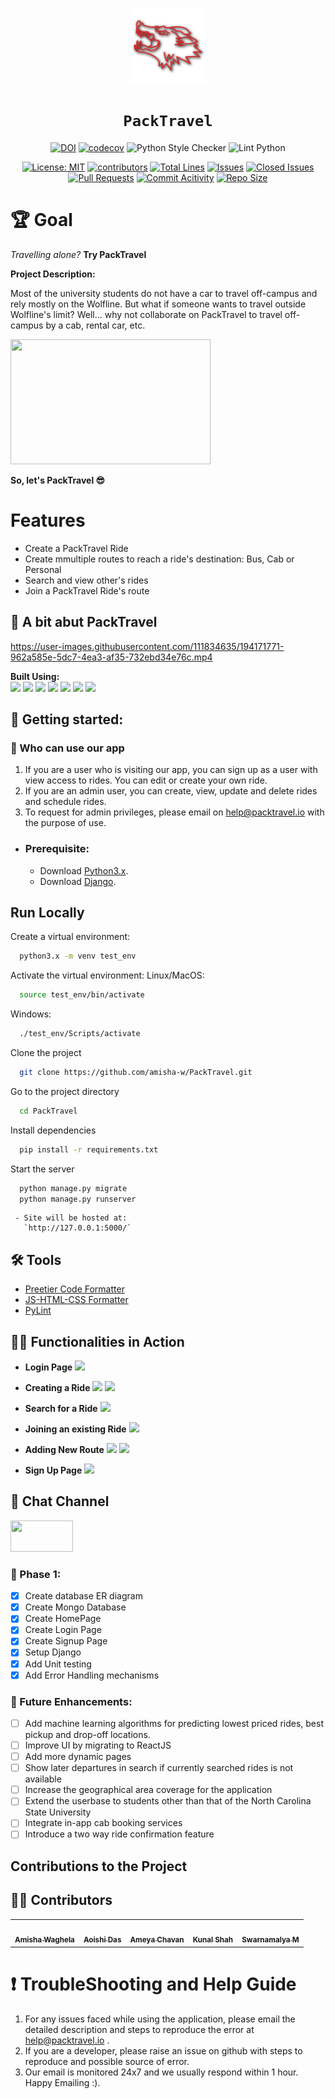 <div align="center">

<img style="width: 120px; height: 120px;" src="./images/wolf2.svg"></img>
# `PackTravel`





[![DOI](https://zenodo.org/badge/DOI/10.5281/zenodo.7178601.svg)](https://doi.org/10.5281/zenodo.7178601)
[![codecov](https://codecov.io/gh/amisha-w/PackTravel/branch/main/graph/badge.svg?token=HRFN97UEB7)](https://codecov.io/gh/amisha-w/PackTravel)
![Python Style Checker](https://github.com/amisha-w/PackTravel/actions/workflows/python_style_checker.yml/badge.svg)
![Lint Python](https://github.com/amisha-w/PackTravel/actions/workflows/pylint.yml/badge.svg)

[![License: MIT](https://img.shields.io/badge/License-MIT-yellow.svg?style=for-the-badge)](https://opensource.org/licenses/MIT) 
[![contributors](https://img.shields.io/github/contributors/amisha-w/PackTravel?style=for-the-badge)](https://github.com/amisha-w/PackTravel/graphs/contributors)
[![Total Lines](https://img.shields.io/tokei/lines/github/amisha-w/PackTravel?style=for-the-badge)](https://img.shields.io/tokei/lines/github/amisha-w/PackTravel)
[![Issues](https://img.shields.io/github/issues/amisha-w/PackTravel?style=for-the-badge)](https://github.com/amisha-w/PackTravel/issues)
[![Closed Issues](https://img.shields.io/github/issues-closed-raw/amisha-w/PackTravel?style=for-the-badge)](https://github.com/amisha-w/PackTravel/issues?q=is%3Aissue+is%3Aclosed)
[![Pull Requests](https://img.shields.io/github/issues-pr/amisha-w/PackTravel?style=for-the-badge)](https://github.com/amisha-w/PackTravel/pulls)
[![Commit Acitivity](https://img.shields.io/github/commit-activity/w/amisha-w/PackTravel?style=for-the-badge)](https://github.com/amisha-w/PackTravel/graphs/commit-activity)
[![Repo Size](https://img.shields.io/github/repo-size/amisha-w/PackTravel?style=for-the-badge)](https://github.com/amisha-w/PackTravel)


</div>
<h1>🏆 Goal</h1>

_Travelling alone?_ **Try PackTravel**


**Project Description:**

Most of the university students do not have a car to travel off-campus and rely mostly on the Wolfline. But what if someone wants to travel outside Wolfline's limit? Well... why not collaborate on PackTravel to travel off-campus by a cab, rental car, etc.



<img style="width: 320px; height: 200px;" src="https://user-images.githubusercontent.com/111834635/194171695-02f5bda6-af44-4e9e-a1a5-4d734c7af5de.jpg" alt=""/>

**So, let's PackTravel 😎**

<h1>Features</h1>

<ul>
  <li>Create a PackTravel Ride</li>
  <li>Create mmultiple routes to reach a ride's destination:  Bus, Cab or Personal</li>
  <li>Search and view other's rides</li>
  <li>Join a PackTravel Ride's route</li>
  
</ul>

## 🚀 A bit abut PackTravel

https://user-images.githubusercontent.com/111834635/194171771-962a585e-5dc7-4ea3-af35-732ebd34e76c.mp4

**Built Using:**
</br>
<code><a href="https://developer.mozilla.org/en-US/docs/Glossary/HTML5" target="_blank"><img height="50" src="https://www.vectorlogo.zone/logos/w3_html5/w3_html5-ar21.svg"></a></code>
<code><a href="https://developer.mozilla.org/en-US/docs/Web/CSS" target="_blank"><img height="50" src="https://www.vectorlogo.zone/logos/w3_css/w3_css-ar21.svg"></a></code>
<code><a href="https://getbootstrap.com/" target="_blank"><img height="50" src="https://www.vectorlogo.zone/logos/getbootstrap/getbootstrap-ar21.svg"></a></code>
<code><a href="https://www.javascript.com/" target="_blank"><img height="50" src="https://www.vectorlogo.zone/logos/javascript/javascript-ar21.svg"></a></code>
<code><a href="https://www.djangoproject.com/" target="_blank"><img height="50" src="https://user-images.githubusercontent.com/111834635/194172149-ff6a56be-3025-4d2c-8cdb-b9a7e3f87259.png"></a></code>
<code><a href="https://www.mongodb.com/" target="_blank"><img height="50" src="https://user-images.githubusercontent.com/111834635/194173280-628ecfc0-21ae-4870-8e22-711e6da83820.png"></a></code>
<code><a href="https://www.python.org/" target="_blank"><img height="50" src="https://user-images.githubusercontent.com/111834635/194173533-37cd4997-55f3-4bb1-87bd-1a16a3af53aa.png"></a></code>




## 📖 Getting started:

### 👤 Who can use our app</h1>

  1. If you are a user who is visiting our app, you can sign up as a user with view access to rides. You can edit or create your own ride.
  2. If you are an admin user, you can create, view, update and delete rides and schedule rides.
  3. To request for admin privileges, please email on help@packtravel.io with the purpose of use. 

  - ### Prerequisite:
      - Download [Python3.x](https://www.python.org/downloads/).
      - Download [Django](https://docs.djangoproject.com/en/4.1/topics/install/).

   ## Run Locally

Create a virtual environment:

```bash
  python3.x -m venv test_env
```

Activate the virtual environment:
Linux/MacOS:
```bash
  source test_env/bin/activate
```
Windows:
```bash
  ./test_env/Scripts/activate
```

Clone the project

```bash
  git clone https://github.com/amisha-w/PackTravel.git
```

Go to the project directory

```bash
  cd PackTravel
```

Install dependencies

```bash 
  pip install -r requirements.txt
```

Start the server

```bash
  python manage.py migrate
  python manage.py runserver
```



     - Site will be hosted at:
       `http://127.0.0.1:5000/`
       
## 🛠️ Tools
- [Preetier Code Formatter](https://marketplace.visualstudio.com/items?itemName=esbenp.prettier-vscode)
- [JS-HTML-CSS Formatter](https://marketplace.visualstudio.com/items?itemName=lonefy.vscode-JS-CSS-HTML-formatter)
- [PyLint](https://pylint.org/)

## 🧑‍💻 Functionalities in Action 

- **Login Page**
![](https://github.com/amisha-w/PackTravel/blob/main/images/Login%20(1).gif)

- **Creating a Ride**
![](https://github.com/amisha-w/PackTravel/blob/main/images/Create1.gif)
![](https://github.com/amisha-w/PackTravel/blob/main/images/Create2.gif)

- **Search for a Ride**
![](https://github.com/amisha-w/PackTravel/blob/main/images/Search.gif)

- **Joining an existing Ride**
![](https://github.com/amisha-w/PackTravel/blob/main/images/JoinRide.gif)

- **Adding New Route**
![](https://github.com/amisha-w/PackTravel/blob/main/images/AddRoute11.gif)
![](https://github.com/amisha-w/PackTravel/blob/main/images/AddRoute12.gif)

- **Sign Up Page**
![](https://github.com/amisha-w/PackTravel/blob/main/images/Register.gif)
  



## 💬 Chat Channel

<code><a href="https://app.slack.com/client/T03UZM4975G/C03UT3QFHP0" target="_blank"><img height="50" width="100" src="https://user-images.githubusercontent.com/111834635/194175304-834d5663-b6bb-4e38-981d-98bc1bf028b8.png"></a></code>


### 🎯 Phase 1:

- [x] Create database ER diagram
- [x] Create Mongo Database
- [x] Create HomePage
- [x] Create Login Page
- [x] Create Signup Page
- [x] Setup Django
- [x] Add Unit testing
- [x] Add Error Handling mechanisms

### 🎯 Future Enhancements:

- [ ] Add machine learning algorithms for predicting lowest priced rides, best pickup and drop-off locations.
- [ ] Improve UI by migrating to ReactJS
- [ ] Add more dynamic pages
- [ ] Show later departures in search if currently searched rides is not available
- [ ] Increase the geographical area coverage for the application
- [ ] Extend the userbase to students other than that of the North Carolina State University
- [ ] Integrate in-app cab booking services
- [ ] Introduce a two way ride confirmation feature

## Contributions to the Project

## 👨‍🏭 Contributors 

<table>
  <tr>
    <td align="center"><a href="https://github.com/amisha-w"><img src="https://avatars.githubusercontent.com/u/40361766?v=4" width="100px;" alt=""/><br /><sub><b>Amisha Waghela</b></sub></a></td>
    <td align="center"><a href="https://github.com/Aoishi28"><img src="https://avatars.githubusercontent.com/u/60925790?v=4" width="100px;" alt=""/><br /><sub><b>Aoishi Das</b></sub></a><br /></td>
    <td align="center"><a href="https://github.com/ameyachavan26"><img src="https://avatars.githubusercontent.com/u/111834635?v=4" width="100px;" alt=""/><br /><sub><b>Ameya Chavan</b></sub></a><br /></td>
    <td align="center"><a href="https://github.com/kunalshah03"><img src="https://avatars.githubusercontent.com/u/48029057?v=4" width="100px;" alt=""/><br /><sub><b>Kunal Shah</b></sub></a><br /></td>
    <td align="center"><a href="https://github.com/swarnamalyamohan"><img src="https://avatars.githubusercontent.com/u/45752623?v=4" width="100px;" alt=""/><br /><sub><b>Swarnamalya M</b></sub></a><br /></td>
  </tr>
</table>


<h1>❗ TroubleShooting and Help Guide</h1>

 1. For any issues faced while using the application, please email the detailed description and steps to reproduce the error at help@packtravel.io .
 2. If you are a developer, please raise an issue on github with steps to reproduce and possible source of error.
 3. Our email is monitored 24x7 and we usually respond within 1 hour. Happy Emailing :).

